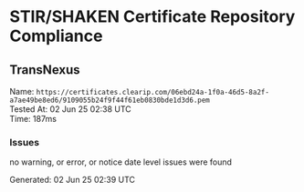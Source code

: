 # STIR/SHAKEN Certificate Repository Compliance

## TransNexus

Name: `https://certificates.clearip.com/06ebd24a-1f0a-46d5-8a2f-a7ae49be8ed6/9109055b24f9f44f61eb0830bde1d3d6.pem`\
Tested At: 02 Jun 25 02:38 UTC\
Time: 187ms

### Issues

no warning, or error, or notice date level issues were found

Generated: 02 Jun 25 02:39 UTC